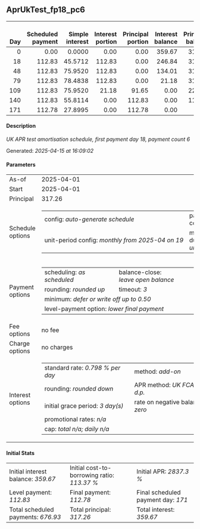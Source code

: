 <h2>AprUkTest_fp18_pc6</h2><table><thead style="vertical-align: bottom;"><th style="text-align: right;">Day</th><th style="text-align: right;">Scheduled payment</th><th style="text-align: right;">Simple interest</th><th style="text-align: right;">Interest portion</th><th style="text-align: right;">Principal portion</th><th style="text-align: right;">Interest balance</th><th style="text-align: right;">Principal balance</th><th style="text-align: right;">Total simple interest</th><th style="text-align: right;">Total interest</th><th style="text-align: right;">Total principal</th></thead><tr style="text-align: right;"><td class="ci00">0</td><td class="ci01" style="white-space: nowrap;">0.00</td><td class="ci02">0.0000</td><td class="ci03">0.00</td><td class="ci04">0.00</td><td class="ci05">359.67</td><td class="ci06">317.26</td><td class="ci07">0.0000</td><td class="ci08">0.00</td><td class="ci09">0.00</td></tr><tr style="text-align: right;"><td class="ci00">18</td><td class="ci01" style="white-space: nowrap;">112.83</td><td class="ci02">45.5712</td><td class="ci03">112.83</td><td class="ci04">0.00</td><td class="ci05">246.84</td><td class="ci06">317.26</td><td class="ci07">45.5712</td><td class="ci08">112.83</td><td class="ci09">0.00</td></tr><tr style="text-align: right;"><td class="ci00">48</td><td class="ci01" style="white-space: nowrap;">112.83</td><td class="ci02">75.9520</td><td class="ci03">112.83</td><td class="ci04">0.00</td><td class="ci05">134.01</td><td class="ci06">317.26</td><td class="ci07">121.5233</td><td class="ci08">225.66</td><td class="ci09">0.00</td></tr><tr style="text-align: right;"><td class="ci00">79</td><td class="ci01" style="white-space: nowrap;">112.83</td><td class="ci02">78.4838</td><td class="ci03">112.83</td><td class="ci04">0.00</td><td class="ci05">21.18</td><td class="ci06">317.26</td><td class="ci07">200.0070</td><td class="ci08">338.49</td><td class="ci09">0.00</td></tr><tr style="text-align: right;"><td class="ci00">109</td><td class="ci01" style="white-space: nowrap;">112.83</td><td class="ci02">75.9520</td><td class="ci03">21.18</td><td class="ci04">91.65</td><td class="ci05">0.00</td><td class="ci06">225.61</td><td class="ci07">275.9591</td><td class="ci08">359.67</td><td class="ci09">91.65</td></tr><tr style="text-align: right;"><td class="ci00">140</td><td class="ci01" style="white-space: nowrap;">112.83</td><td class="ci02">55.8114</td><td class="ci03">0.00</td><td class="ci04">112.83</td><td class="ci05">0.00</td><td class="ci06">112.78</td><td class="ci07">331.7705</td><td class="ci08">359.67</td><td class="ci09">204.48</td></tr><tr style="text-align: right;"><td class="ci00">171</td><td class="ci01" style="white-space: nowrap;">112.78</td><td class="ci02">27.8995</td><td class="ci03">0.00</td><td class="ci04">112.78</td><td class="ci05">0.00</td><td class="ci06">0.00</td><td class="ci07">359.6700</td><td class="ci08">359.67</td><td class="ci09">317.26</td></tr></table><p><h4>Description</h4><i>UK APR test amortisation schedule, first payment day 18, payment count 6</i></p><p>Generated: <i>2025-04-15 at 16:09:02</i></p><h4>Parameters</h4><table><tr><td>As-of</td><td>2025-04-01</td></tr><tr><td>Start</td><td>2025-04-01</td></tr><tr><td>Principal</td><td>317.26</td></tr><tr><td>Schedule options</td><td><table><tr><td>config: <i>auto-generate schedule</i></td><td>payment count: <i>6</i></td></tr><tr><td style="white-space: nowrap;">unit-period config: <i>monthly from 2025-04 on 19</i></td><td>max duration: <i>unlimited</i></td></tr></table></td></tr><tr><td>Payment options</td><td><table><tr><td>scheduling: <i>as scheduled</i></td><td>balance-close: <i>leave&nbsp;open&nbsp;balance</i></td></tr><tr><td>rounding: <i>rounded up</i></td><td>timeout: <i>3</i></td></tr><tr><td colspan='2'>minimum: <i>defer&nbsp;or&nbsp;write&nbsp;off&nbsp;up&nbsp;to&nbsp;0.50</i></td></tr><tr><td colspan='2'>level-payment option: <i>lower&nbsp;final&nbsp;payment</i></td></tr></table></td></tr><tr><td>Fee options</td><td>no fee</td></tr><tr><td>Charge options</td><td>no charges</td></tr><tr><td>Interest options</td><td><table><tr><td>standard rate: <i>0.798 % per day</i></td><td>method: <i>add-on</i></td></tr><tr><td>rounding: <i>rounded down</i></td><td>APR method: <i>UK FCA to 1 d.p.</i></td></tr><tr><td>initial grace period: <i>3 day(s)</i></td><td>rate on negative balance: <i>zero</i></td></tr><tr><td colspan="2">promotional rates: <i><i>n/a</i></i></td></tr><tr><td colspan="2">cap: <i>total <i>n/a</i>; daily <i>n/a</i></td></tr></table></td></tr></table><h4>Initial Stats</h4><table><tr><td>Initial interest balance: <i>359.67</i></td><td>Initial cost-to-borrowing ratio: <i>113.37 %</i></td><td>Initial APR: <i>2837.3 %</i></td></tr><tr><td>Level payment: <i>112.83</i></td><td>Final payment: <i>112.78</i></td><td>Final scheduled payment day: <i>171</i></td></tr><tr><td>Total scheduled payments: <i>676.93</i></td><td>Total principal: <i>317.26</i></td><td>Total interest: <i>359.67</i></td></tr></table>